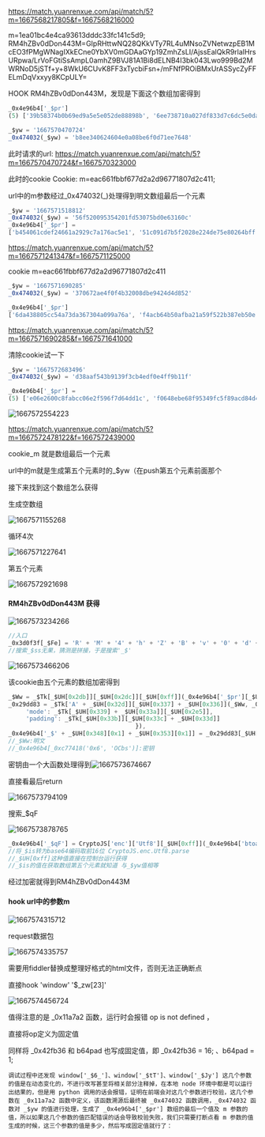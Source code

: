 

 https://match.yuanrenxue.com/api/match/5?m=1667568217805&f=1667568216000 

 m=1ea01bc4e4ca93613dddc33fc141c5d9; RM4hZBv0dDon443M=GIpRHttwNQ28QKkVTy7RL4uMNsoZVNetwzpEB1McEO3fPMgWNagIXkECne0YbXV0mGDAaGYp19ZmhZsLI/AjssEalQkR9rlaIHrsURpwa/LrVoFGtiSsAmpL0amhZ9BVJ81A1Bi8dELNB4I3bk043Lwo999Bd2MWRNoD5jSTf+y+8WkU6CUvK8FF3xTycbiFsn+/mFNfPROiBMxUrASSycZyFFELmDqVxxyy8KCpULY= 



HOOK RM4hZBv0dDon443M，发现是下面这个数组加密得到

```javascript
_0x4e96b4['_$pr']
(5) ['39b58374b0b69ed9a5e5e052de88898b', '6ee738710a027df833d7c6dc5e0da4f3', '3a029306fbf8bf6e9ca79c9f8a2cb430', 'dd792b53564ef82c2831299c7f78d4ea', 'b8ee340624604e0a08be6f0d71ee7648']

_$yw = '1667570470724' 
_0x474032(_$yw) = 'b8ee340624604e0a08be6f0d71ee7648'

```

此时请求的url:    https://match.yuanrenxue.com/api/match/5?m=1667570470724&f=1667570323000 

此时的cookie  Cookie:    m=eac661fbbf677d2a2d96771807d2c411; 

url中的m参数经过_0x474032(_)处理得到明文数组最后一个元素



```javascript
_$yw = '1667571518812'
_0x474032(_$yw) = '56f520095354201fd53075bd0e63160c'
_0x4e96b4['_$pr'] = 
['b454061cdef24661a2929c7a176ac5e1', '51c091d7b5f2028e224de75e80264bff', '90dc2babc51fa4ca2eeba2352b62b5a5', '2e59b379e45efd9c4d4780ec21a52e76', '56f520095354201fd53075bd0e63160c']
```

 https://match.yuanrenxue.com/api/match/5?m=1667571241347&f=1667571125000 

cookie m=eac661fbbf677d2a2d96771807d2c411 



```javascript
_$yw = '1667571690285'
_0x474032(_$yw) = '370672ae4f0f4b32008dbe9424d4d852'

_0x4e96b4['_$pr']
['6da438805cc54a73da367304a099a76a', 'f4acb64b50afba21a59f522b387eb50e', '5978d26481c2f096925c55e35cc94199', '886d24b4034eed4336449e906d8d8297', '370672ae4f0f4b32008dbe9424d4d852']

```

 https://match.yuanrenxue.com/api/match/5?m=1667571690285&f=1667571641000 

清除cookie试一下

```javascript
_$yw = '1667572683496'
_0x474032(_$yw) = 'd38aaf543b9139f3cb4edf0e4ff9b11f'

_0x4e96b4['_$pr'] =
(5) ['e06e2600c8fabcc06e2f596f7d64dd1c', 'f0648ebe68f95349fc5f89acd84d4a89', '9479ee3a4a205e943540f3e3dca71b8d', '84d950927720ff948009337208019997', '798bed55f577f91c08c33e90263c65ff']
```

![1667572554223](C:\Users\konata\AppData\Roaming\Typora\typora-user-images\1667572554223.png)

 https://match.yuanrenxue.com/api/match/5?m=1667572478122&f=1667572439000 

cookie_m 就是数组最后一个元素

url中的m就是生成第五个元素时的_$yw（在push第五个元素前面那个





接下来找到这个数组怎么获得

生成空数组

![1667571155268](C:\Users\konata\AppData\Roaming\Typora\typora-user-images\1667571155268.png)

循环4次

![1667571227641](C:\Users\konata\AppData\Roaming\Typora\typora-user-images\1667571227641.png)

第五个元素

![1667572921698](C:\Users\konata\AppData\Roaming\Typora\typora-user-images\1667572921698.png)







#### RM4hZBv0dDon443M 获得

![1667573234266](C:\Users\konata\AppData\Roaming\Typora\typora-user-images\1667573234266.png)

```javascript
//入口
_0x3d0f3f[_$Fe] = 'R' + 'M' + '4' + 'h' + 'Z' + 'B' + 'v' + '0' + 'd' + 'D' + 'o' + 'n' + '4' + '4' + '3' + 'M=' + _0x4e96b4['_$ss'] + ';\x20path=/';
//搜索_$ss无果，猜测是拼接，于是搜索'_$'                                
```

![1667573466206](C:\Users\konata\AppData\Roaming\Typora\typora-user-images\1667573466206.png)

该cookie由五个元素的数组加密得到

```javascript
_$Ww = _$Tk[_$UH[0x2db]][_$UH[0x2dc]][_$UH[0xff]](_0x4e96b4['_$pr'][_$UH[0x1f]]()),
_0x29dd83 = _$Tk['A' + _$UH[0x32d]][_$UH[0x337] + _$UH[0x336]](_$Ww, _0x4e96b4[_0xc77418('0x6', 'OCbs')], {
     'mode': _$Tk[_$UH[0x339] + _$UH[0x33a]][_$UH[0x2e5]],
     'padding': _$Tk[_$UH[0x33b]][_$UH[0x33c] + _$UH[0x33d]]
                                    }),
_0x4e96b4['_$' + _$UH[0x348][0x1] + _$UH[0x353][0x1]] = _0x29dd83[_$UH[0x1f]]();
//_$Ww:明文
//_0x4e96b4[_0xc77418('0x6', 'OCbs')]:密钥
```

密钥由一个大函数处理得到![1667573674667](C:\Users\konata\AppData\Roaming\Typora\typora-user-images\1667573674667.png)

直接看最后return

![1667573794109](C:\Users\konata\AppData\Roaming\Typora\typora-user-images\1667573794109.png)

搜索_$qF

![1667573878765](C:\Users\konata\AppData\Roaming\Typora\typora-user-images\1667573878765.png)



```javascript
_0x4e96b4['_$qF'] = CryptoJS['enc']['Utf8'][_$UH[0xff]](_0x4e96b4['btoa'](_0x4e96b4['_$is'])['slice'](0x0, 0x10));     
//将_$is转为base64编码取前16位 CryptoJS.enc.Utf8.parse
//_$UH[0xff]这种值直接在控制台运行获得
//_$is的值在获取数组第五个元素就知道 与_$yw值相等
```

经过加密就得到RM4hZBv0dDon443M





#### hook url中的参数m

![1667574315712](C:\Users\konata\AppData\Roaming\Typora\typora-user-images\1667574315712.png)

request数据包

![1667574335757](C:\Users\konata\AppData\Roaming\Typora\typora-user-images\1667574335757.png)

需要用fiddler替换成整理好格式的html文件，否则无法正确断点

直接hook 'window' '$_zw[23]'

![1667574456724](C:\Users\konata\AppData\Roaming\Typora\typora-user-images\1667574456724.png)









 值得注意的是 _0x11a7a2 函数，运行时会报错 op is not defined ，

直接将op定义为固定值

 同样将 _0x42fb36 和 b64pad 也写成固定值，即 _0x42fb36 = 16; 、b64pad = 1; 

```
调试过程中还发现 window['_$6_']、window['_$tT']、window['_$Jy'] 这几个参数的值是在动态变化的，不进行改写甚至将相关部分注释掉，在本地 node 环境中都是可以运行出结果的，但是用 python 调用的话会报错，证明在前端会对这几个参数进行校验，这几个参数在 _0x11a7a2 函数中定义，该函数溯源后最终被 _0x474032 函数调用，_0x474032 函数对 _$yw 的值进行处理，生成了 _0x4e96b4['_$pr'] 数组的最后一个值及 m 参数的值，所以如果这几个参数的值匹配错误的话会导致校验失败，我们只需要打断点看 m 参数的值生成的时候，这三个参数的值是多少，然后写成固定值就行了：
```

